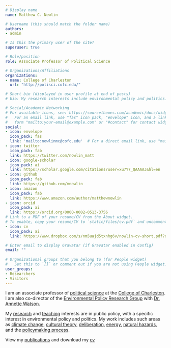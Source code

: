 ```yaml
---
# Display name
name: Matthew C. Nowlin

# Username (this should match the folder name)
authors:
- admin

# Is this the primary user of the site?
superuser: true

# Role/position
role: Associate Professor of Political Science

# Organizations/Affiliations
organizations:
- name: College of Charleston
  url: "http://polisci.cofc.edu/"

# Short bio (displayed in user profile at end of posts)
# bio: My research interests include environmental policy and politics.

# Social/Academic Networking
# For available icons, see: https://sourcethemes.com/academic/docs/widgets/#icons
#   For an email link, use "fas" icon pack, "envelope" icon, and a link in the
#   form "mailto:your-email@example.com" or "#contact" for contact widget.
social:
- icon: envelope
  icon_pack: fas
  link: 'mailto:nowlinmc@cofc.edu'  # For a direct email link, use "mailto:test@example.org".
- icon: twitter
  icon_pack: fab
  link: https://twitter.com/nowlin_matt
- icon: google-scholar
  icon_pack: ai
  link: https://scholar.google.com/citations?user=xu7Y7_QAAAAJ&hl=en
- icon: github
  icon_pack: fab
  link: https://github.com/mnowlin
- icon: amazon
  icon_pack: fab
  link: https://www.amazon.com/author/matthewnowlin
- icon: orcid
  icon_pack: ai
  link: https://orcid.org/0000-0002-0513-3756  
# Link to a PDF of your resume/CV from the About widget.
# To enable, copy your resume/CV to `static/files/cv.pdf` and uncomment the lines below.  
- icon: cv
  icon_pack: ai
  link: https://www.dropbox.com/s/nm5uajd5txnhg6v/nowlin-cv-short.pdf?dl=0 

# Enter email to display Gravatar (if Gravatar enabled in Config)
email: ""
  
# Organizational groups that you belong to (for People widget)
#   Set this to `[]` or comment out if you are not using People widget.  
user_groups:
- Researchers
- Visitors
---
```


I am an associate professor of [political science](http://polisci.cofc.edu/) at the [College of Charleston](http://cofc.edu/). I am also co-director of the [Environmental Policy Research Group](http://polisci.cofc.edu/student-research/environmental-policy-research-group/index.php) with [Dr. Annette Watson](http://polisci.cofc.edu/about/faculty-staff-listing/watson-annette.php).  

My <a href="/projects/" itemprop="url"><span itemprop="name">research</span></a> and <a href="/courses/" itemprop="url"><span itemprop="name">teaching</span></a> interests are in public policy, with a specific interest in environmental policy and politics. My work includes such areas as <a href="/project/climate-change/" itemprop="url"><span itemprop="name">climate change</span></a>, <a href="/project/cultural-theory/" itemprop="url"><span itemprop="name">cultural theory</span></a>, <a href="/project/deliberation/" itemprop="url"><span itemprop="name">deliberation</span></a>, <a href="/project/energy/" itemprop="url"><span itemprop="name">energy</span></a>, <a href="/project/natural-hazards/" itemprop="url"><span itemprop="name">natural hazards</span></a>, and the <a href="/project/policy-process/" itemprop="url"><span itemprop="name">policymaking process</span></a>. 


View my <i class="fas fa-book"></i> <i class="far fa-file"></i> <a href="/publications/" itemprop="url"><span itemprop="name">publications</span></a> and download my <i class="fas fa-file-pdf"></i> [cv](files/nowlin-cv-short.pdf)

